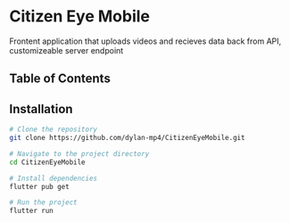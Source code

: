 # Citizen Eye Mobile

Frontent application that uploads videos and recieves data back from API, customizeable server endpoint

## Table of Contents


## Installation

```bash
# Clone the repository
git clone https://github.com/dylan-mp4/CitizenEyeMobile.git

# Navigate to the project directory
cd CitizenEyeMobile

# Install dependencies
flutter pub get

# Run the project
flutter run
```
